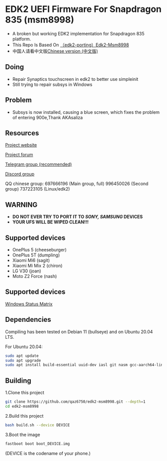 # EDK2 UEFI Firmware For Snapdragon 835 (msm8998)

- A broken but working EDK2 implementation for Snapdragon 835 platform.
- This Repo Is Based On [（edk2-porting）Edk2-Msm8998](https://github.com/edk2-porting/edk2-msm8998)
- 中国人请看中文版[Chinese version (中文版)](https://github.com/qaz6750/edk2-msm8998/blob/master/README.zh.md)

## Doing
- Repair Synaptics touchscreen in edk2 to better use simpleinit
- Still trying to repair subsys in Windows

## Problem
- Subsys is now installed, causing a blue screen, which fixes the problem of entering 900e,Thank AKAsaliza

## Resources

[Project website](https://renegade-project.org/)

[Project forum](https://forum.renegade-project.org/)

[Telegram group (recommended)](https://t.me/joinchat/MNjTmBqHIokjweeN0SpoyA)

[Discord group](https://discord.gg/XXBWfag)

QQ chinese group: 697666196 (Main group, full)  996450026 (Second group)  737223105 (Linux/edk2)

## WARNING

- **DO NOT EVER TRY TO PORT IT TO *SONY, SAMSUNG* DEVICES**
- **YOUR UFS WILL BE WIPED CLEAN!!!**

## Supported devices

-  OnePlus 5    (cheeseburger)
-  OnePlus 5T   (dumpling)
-  Xiaomi Mi6    (sagit)
-  Xiaomi Mi Mix 2   (chiron) 
-  LG V30        (joan)
-  Moto Z2 Force (nash)

## Supported devices

[Windows Status Matrix](https://renegade-project.org/#/en/windows/state-frame.html)

## Dependencies

Compiling has been tested on Debian 11 (bullseye) and on Ubuntu 20.04 LTS.

For Ubuntu 20.04:

```bash
sudo apt update
sudo apt upgrade
sudo apt install build-essential uuid-dev iasl git nasm gcc-aarch64-linux-gnu abootimg python3-distutils python3-pil python3-git gettext
```

## Building

1.Clone this project 

```bash
git clone https://github.com/qaz6750/edk2-msm8998.git --depth=1
cd edk2-msm8998
```

2.Build this project

```bash
bash build.sh --device DEVICE
```

3.Boot the image

```bash
fastboot boot boot_DEVICE.img
```

(DEVICE is the codename of your phone.)